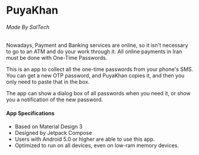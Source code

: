 # PuyaKhan
###### Made By SalTech

Nowadays, Payment and Banking services are online, so it isn't necessary to go to an ATM and do your work through it.
All online payments in Iran must be done with One-Time Passwords. 

This is an app to collect all the one-time passwords from your phone's SMS.
You can get a new OTP password, and PuyaKhan copies it, and then you only need to paste that in the box.

The app can show a dialog box of all passwords when you need it, or show you a notification of the new password.

#### App Specifications
- Based on Material Design 3
- Designed by Jetpack Compose
- Users with Android 5.0 or higher are able to use this app.
- Optimized to run on all devices, even on low-ram memory devices.
